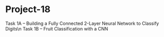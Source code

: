 # Project-18

Task 1A – Building a Fully Connected 2-Layer Neural Network to Classify Digits\n
Task 1B – Fruit Classification with a CNN
